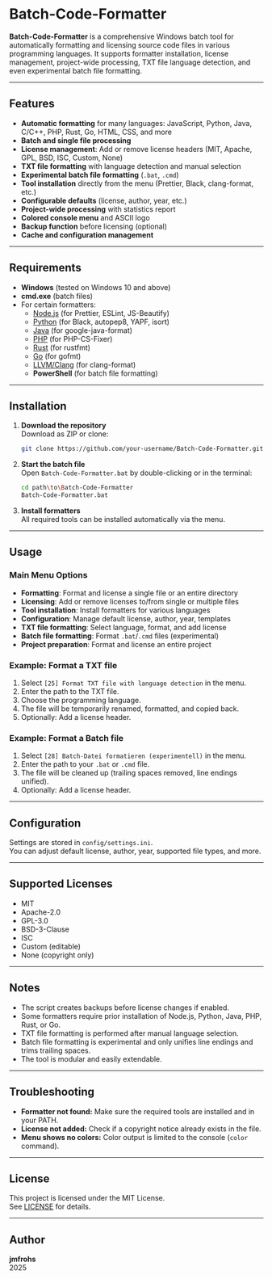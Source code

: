# Batch-Code-Formatter

**Batch-Code-Formatter** is a comprehensive Windows batch tool for automatically formatting and licensing source code files in various programming languages. It supports formatter installation, license management, project-wide processing, TXT file language detection, and even experimental batch file formatting.

---

## Features

- **Automatic formatting** for many languages: JavaScript, Python, Java, C/C++, PHP, Rust, Go, HTML, CSS, and more
- **Batch and single file processing**
- **License management**: Add or remove license headers (MIT, Apache, GPL, BSD, ISC, Custom, None)
- **TXT file formatting** with language detection and manual selection
- **Experimental batch file formatting** (`.bat`, `.cmd`)
- **Tool installation** directly from the menu (Prettier, Black, clang-format, etc.)
- **Configurable defaults** (license, author, year, etc.)
- **Project-wide processing** with statistics report
- **Colored console menu** and ASCII logo
- **Backup function** before licensing (optional)
- **Cache and configuration management**

---

## Requirements

- **Windows** (tested on Windows 10 and above)
- **cmd.exe** (batch files)
- For certain formatters:  
  - [Node.js](https://nodejs.org/) (for Prettier, ESLint, JS-Beautify)
  - [Python](https://www.python.org/) (for Black, autopep8, YAPF, isort)
  - [Java](https://adoptium.net/) (for google-java-format)
  - [PHP](https://www.php.net/) (for PHP-CS-Fixer)
  - [Rust](https://www.rust-lang.org/tools/install) (for rustfmt)
  - [Go](https://go.dev/dl/) (for gofmt)
  - [LLVM/Clang](https://llvm.org/) (for clang-format)
  - **PowerShell** (for batch file formatting)

---

## Installation

1. **Download the repository**  
   Download as ZIP or clone:

   ```sh
   git clone https://github.com/your-username/Batch-Code-Formatter.git
   ```

2. **Start the batch file**  
   Open `Batch-Code-Formatter.bat` by double-clicking or in the terminal:

   ```sh
   cd path\to\Batch-Code-Formatter
   Batch-Code-Formatter.bat
   ```

3. **Install formatters**  
   All required tools can be installed automatically via the menu.

---

## Usage

### Main Menu Options

- **Formatting**: Format and license a single file or an entire directory
- **Licensing**: Add or remove licenses to/from single or multiple files
- **Tool installation**: Install formatters for various languages
- **Configuration**: Manage default license, author, year, templates
- **TXT file formatting**: Select language, format, and add license
- **Batch file formatting**: Format `.bat`/`.cmd` files (experimental)
- **Project preparation**: Format and license an entire project

### Example: Format a TXT file

1. Select `[25] Format TXT file with language detection` in the menu.
2. Enter the path to the TXT file.
3. Choose the programming language.
4. The file will be temporarily renamed, formatted, and copied back.
5. Optionally: Add a license header.

### Example: Format a Batch file

1. Select `[28] Batch-Datei formatieren (experimentell)` in the menu.
2. Enter the path to your `.bat` or `.cmd` file.
3. The file will be cleaned up (trailing spaces removed, line endings unified).
4. Optionally: Add a license header.

---

## Configuration

Settings are stored in `config/settings.ini`.  
You can adjust default license, author, year, supported file types, and more.

---

## Supported Licenses

- MIT
- Apache-2.0
- GPL-3.0
- BSD-3-Clause
- ISC
- Custom (editable)
- None (copyright only)

---

## Notes

- The script creates backups before license changes if enabled.
- Some formatters require prior installation of Node.js, Python, Java, PHP, Rust, or Go.
- TXT file formatting is performed after manual language selection.
- Batch file formatting is experimental and only unifies line endings and trims trailing spaces.
- The tool is modular and easily extendable.

---

## Troubleshooting

- **Formatter not found:** Make sure the required tools are installed and in your PATH.
- **License not added:** Check if a copyright notice already exists in the file.
- **Menu shows no colors:** Color output is limited to the console (`color` command).

---

## License

This project is licensed under the MIT License.  
See [LICENSE](LICENSE) for details.

---

## Author

**jmfrohs**  
2025
